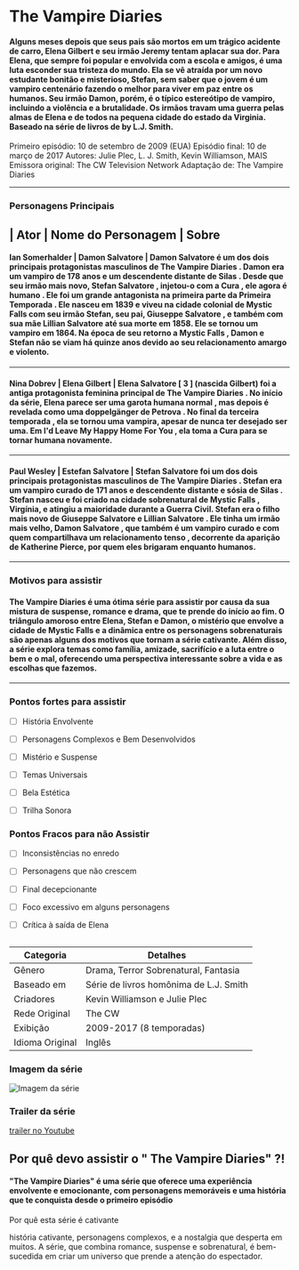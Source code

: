 # The Vampire Diaries

#### Alguns meses depois que seus pais são mortos em um trágico acidente de carro, Elena Gilbert e seu irmão Jeremy tentam aplacar sua dor. Para Elena, que sempre foi popular e envolvida com a escola e amigos, é uma luta esconder sua tristeza do mundo. Ela se vê atraída por um novo estudante bonitão e misterioso, Stefan, sem saber que o jovem é um vampiro centenário fazendo o melhor para viver em paz entre os humanos. Seu irmão Damon, porém, é o típico estereótipo de vampiro, incluindo a violência e a brutalidade. Os irmãos travam uma guerra pelas almas de Elena e de todos na pequena cidade do estado da Virginia. Baseado na série de livros de by L.J. Smith.
Primeiro episódio: 10 de setembro de 2009 (EUA)
Episódio final: 10 de março de 2017
Autores: Julie Plec, L. J. Smith, Kevin Williamson, MAIS
Emissora original: The CW Television Network
Adaptação de: The Vampire Diaries
***

### Personagens Principais 

|   Ator    |   Nome do Personagem   |   Sobre     
------------------------------------------------------------------------------------------------------------------------------------------------------------------------
#### Ian Somerhalder  |   Damon Salvatore    |   Damon Salvatore é um dos dois principais protagonistas masculinos de The Vampire Diaries . Damon era um vampiro de 178 anos e um descendente distante de Silas . Desde que seu irmão mais novo, Stefan Salvatore , injetou-o com a Cura , ele agora é humano . Ele foi um grande antagonista na primeira parte da Primeira Temporada . Ele nasceu em 1839 e viveu na cidade colonial de Mystic Falls com seu irmão Stefan, seu pai, Giuseppe Salvatore , e também com sua mãe Lillian Salvatore até sua morte em 1858. Ele se tornou um vampiro em 1864. Na época de seu retorno a Mystic Falls , Damon e Stefan não se viam há quinze anos devido ao seu relacionamento amargo e violento.
------------------------------------------------------------------------------------------------------------------------------------------------------------------------
#### Nina Dobrev   |   Elena Gilbert    |    Elena Salvatore [ 3 ] (nascida Gilbert) foi a antiga protagonista feminina principal de The Vampire Diaries . No início da série, Elena parece ser uma garota humana normal , mas depois é revelada como uma doppelgänger de Petrova . No final da terceira temporada , ela se tornou uma vampira, apesar de nunca ter desejado ser uma. Em I'd Leave My Happy Home For You , ela toma a Cura para se tornar humana novamente.
------------------------------------------------------------------------------------------------------------------------------------------------------------------------
#### Paul Wesley   |   Estefan Salvatore   |   Stefan Salvatore foi um dos dois principais protagonistas masculinos de The Vampire Diaries . Stefan era um vampiro curado de 171 anos e descendente distante e sósia de Silas . Stefan nasceu e foi criado na cidade sobrenatural de Mystic Falls , Virgínia, e atingiu a maioridade durante a Guerra Civil. Stefan era o filho mais novo de Giuseppe Salvatore e Lillian Salvatore . Ele tinha um irmão mais velho, Damon Salvatore , que também é um vampiro curado e com quem compartilhava um relacionamento tenso , decorrente da aparição de Katherine Pierce, por quem eles brigaram enquanto humanos.
------------------------------------------------------------------------------------------------------------------------------------------------------------------------
### Motivos para assistir
#### The Vampire Diaries é uma ótima série para assistir por causa da sua mistura de suspense, romance e drama, que te prende do início ao fim. O triângulo amoroso entre Elena, Stefan e Damon, o mistério que envolve a cidade de Mystic Falls e a dinâmica entre os personagens sobrenaturais são apenas alguns dos motivos que tornam a série cativante. Além disso, a série explora temas como família, amizade, sacrifício e a luta entre o bem e o mal, oferecendo uma perspectiva interessante sobre a vida e as escolhas que fazemos.
------------------------------------------------------------------------------------------------------------------------------------------------------------------------

### Pontos fortes para assistir 
 * [ ]  História Envolvente
 * [ ]  Personagens Complexos e Bem Desenvolvidos
 * [ ]  Mistério e Suspense
 * [ ]  Temas Universais
 * [ ]  Bela Estética
 * [ ]  Trilha Sonora


### Pontos Fracos para não Assistir 
 * [ ]  Inconsistências no enredo
 * [ ]  Personagens que não crescem
 * [ ]  Final decepcionante
 * [ ]  Foco excessivo em alguns personagens
 * [ ]  Crítica à saída de Elena


     ``` Tabela de informações da série
|     Categoria      |  Detalhes                              |
|--------------------|----------------------------------------|
| Gênero             |  Drama, Terror Sobrenatural, Fantasia  |
| Baseado em         |  Série de livros homônima de L.J. Smith|
| Criadores          |  Kevin Williamson e Julie Plec         |
| Rede Original      |  The  CW                               |
| Exibição           |  2009-2017 (8 temporadas)              |
| Idioma Original    |  Inglês                                |

### Imagem da série

 ![ Imagem da série ](https://upload.wikimedia.org/wikipedia/pt/7/72/The_Vampire_Diaries_TV_Logo.png)

 ### Trailer da série

 [trailer no Youtube](https://www.youtube.com/watch?v=GLjxcX9oMlY)

 ## Por quê devo assistir o " The Vampire Diaries" ?!
 ####  "The Vampire Diaries" é uma série que oferece uma experiência envolvente e emocionante, com personagens memoráveis e uma história que te conquista desde o primeiro episódio

 Por quê esta série é cativante

  história cativante, personagens complexos, e a nostalgia que desperta em muitos. A série, que combina romance, suspense e sobrenatural, é bem-sucedida em criar um universo que prende a atenção do espectador. 















































